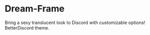 # Dream-Frame
Bring a sexy translucent look to Discord with customizable options! BetterDiscord theme.
